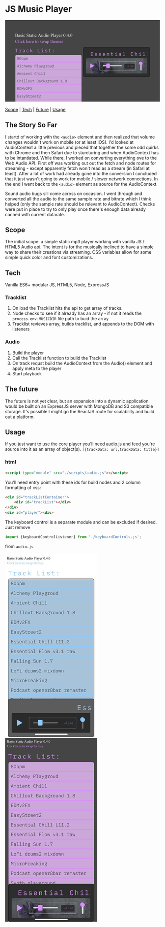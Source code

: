 # JS Music Player

![Wide mobile JS Music Player](./githubImgs/wideJsMusicPlayer.jpg)

[Scope](##Scope) | [Tech](##Tech) | [Future](##The-future) | [Usage](##Usage)
## The Story So Far
I startd of working with the `<audio>` element and then realized that volume changes wouldn't work on mobile (or at least iOS). I'd looked at AudioContext a little previous and pieced that together the some odd quirks with Chrome and then Safari due to sturcturing and when AudioContext has to be intantiated. While there, I worked on converting everything ove to the Web Audio API. First off was working out out the fetch and node routes for streaming - except apparently fetch won't read as a stream (in Safari at least). After a lot of work had already gone into the conversion I concluded that it just wasn't going to work for mobile / slower network connections. In the end I went back to the `<audio>` element as source for the AudioContext. 

Sound audio bugs sill come across on occasion. I went through and converted all the audio to the same sample rate and bitrate which I think helped (only the sample rate should be relevant to AudioContext). Checks were put in place to try to only play once there's enough data already cached with current datarate.
## Scope
The initial scope: a simple static mp3 player working with vanilla JS / HTML5 Audio api. The intent is for the musically inclined to have a simple way to share their creations via streaming. CSS variables allow for some simple quick color and font customizations.

## Tech
 Vanilla ES6+ modular JS, HTML5, Node, ExpressJS
### Tracklist
1. On load the Tracklist hits the api to get array of tracks. 
2. Node checks to see if it already has an array - if not it reads the `process.env.MUSICDIR` file path to buid the array
3. Tracklist revieves array, builds tracklist, and appends to the DOM with listeners
### Audio
1. Build the player
2. Call the Tracklist function to build the Tracklist
3. On track requst build the AudioContext  from the Audio() element and apply meta to the player
4. Start playback
## The future
The future is not yet clear, but an expansion into a dynamic application would be built on an ExpressJS server with MongoDB and S3 compatible storage. It's possible I might go the ReactJS route for scalability and build out a platform.

## Usage
If you just want to use the core player you'll need audio.js and feed you're source into it as an array of object(s). `[{trackData: url,trackData: title}]`
### html
```html
<script type="module" src="./scripts/audio.js"></script>
```

You'll need entry point with these ids for build nodes and 2 column formatting of css:
```html
<div id="trackListContainer">
    <div id="trackList"></div>
</div>
<div id="player"><div>
```

The keyboard control is a separate module and can be excluded if desired. Just remove
```javascript
import {keyboardControlListener} from './keyboardControls.js';
```
from `audio.js`

![JS Music Player blue](./githubImgs/blue.jpg) ![JS MusicPlayer magenta](./githubImgs/magenta.jpg)